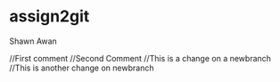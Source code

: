 # assign2git
Shawn Awan

//First comment
//Second Comment
//This is a change on a newbranch
//This is another change on newbranch

